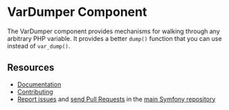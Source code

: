 # VarDumper Component

The VarDumper component provides mechanisms for walking through any arbitrary
PHP variable. It provides a better `dump()` function that you can use instead
of `var_dump()`.

## Resources

-   [Documentation](https://symfony.com/doc/current/components/var_dumper/introduction.html)
-   [Contributing](https://symfony.com/doc/current/contributing/index.html)
-   [Report issues](https://github.com/symfony/symfony/issues) and
    [send Pull Requests](https://github.com/symfony/symfony/pulls)
    in the [main Symfony repository](https://github.com/symfony/symfony)
